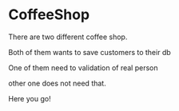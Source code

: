 # CoffeeShop

There are two different coffee shop.

Both of them wants to save customers to their db

One of them need to validation of real person 

other one does not need that.

Here you go!

